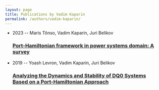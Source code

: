 ```yaml
---
layout: page
title: Publications by Vadim Kaparin
permalink: /authors/vadim-kaparin/
---
```


<ul class="post-list">
<li><span class='post-meta'>2023 -- Maris Tõnso, Vadim Kaparin, Juri Belikov</span><h3><a class='post-link' href='../../port-hamiltonian-framework-in-power-systems-domain-a-survey'>Port-Hamiltonian framework in power systems domain: A survey</a></h3></li>
<li><span class='post-meta'>2019 -- Yoash Levron, Vadim Kaparin, Juri Belikov</span><h3><a class='post-link' href='../../analyzing-the-dynamics-and-stability-of-dq0-systems-based-on-a-port-hamiltonian-approach'>Analyzing the Dynamics and Stability of DQ0 Systems Based on a Port-Hamiltonian Approach</a></h3></li>

</ul>
